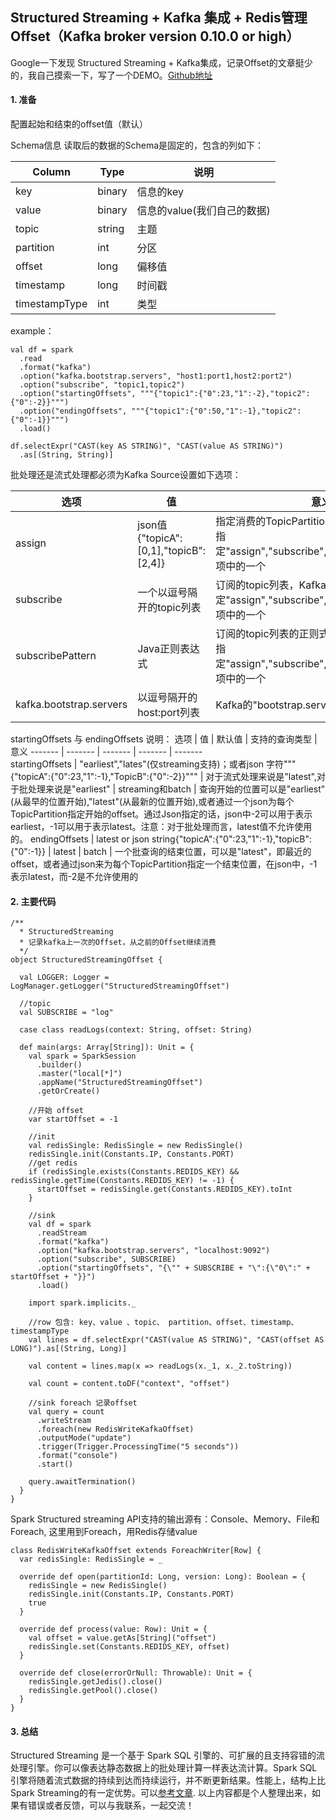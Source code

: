 ## Structured Streaming + Kafka 集成 + Redis管理Offset（Kafka broker version 0.10.0 or high）

Google一下发现 Structured Streaming + Kafka集成，记录Offset的文章挺少的，我自己摸索一下，写了一个DEMO。[Github地址](https://github.com/pkeropen/BigData-News/tree/master/structured-streaming-demo)

#### 1. 准备


配置起始和结束的offset值（默认）

Schema信息
读取后的数据的Schema是固定的，包含的列如下：

Column | Type | 说明
------- | ------- | -------
key | binary | 信息的key
value | binary | 信息的value(我们自己的数据)
topic | string | 主题
partition | int | 分区
offset | long | 偏移值
timestamp | long | 时间戳
timestampType | int | 类型

example：

```
val df = spark
  .read
  .format("kafka")
  .option("kafka.bootstrap.servers", "host1:port1,host2:port2")
  .option("subscribe", "topic1,topic2")
  .option("startingOffsets", """{"topic1":{"0":23,"1":-2},"topic2":{"0":-2}}""")
  .option("endingOffsets", """{"topic1":{"0":50,"1":-1},"topic2":{"0":-1}}""")
  .load()

df.selectExpr("CAST(key AS STRING)", "CAST(value AS STRING)")
  .as[(String, String)]
```

批处理还是流式处理都必须为Kafka Source设置如下选项：

选项 | 值 | 意义
------- | ------- | -------
assign | json值{"topicA":[0,1],"topicB":[2,4]} | 指定消费的TopicPartition，Kafka Source只能指定"assign","subscribe","subscribePattern"选项中的一个
subscribe | 一个以逗号隔开的topic列表 | 订阅的topic列表，Kafka Source只能指定"assign","subscribe","subscribePattern"选项中的一个
subscribePattern | Java正则表达式 | 订阅的topic列表的正则式，Kafka Source只能指定"assign","subscribe","subscribePattern"选项中的一个
kafka.bootstrap.servers | 以逗号隔开的host:port列表 | Kafka的"bootstrap.servers"配置

startingOffsets 与 endingOffsets 说明：
选项 | 值 | 默认值 | 支持的查询类型 | 意义
------- | ------- | ------- | ------- | -------  
startingOffsets | "earliest","lates"(仅streaming支持)；或者json 字符"""{"topicA":{"0":23,"1":-1},"TopicB":{"0":-2}}""" | 对于流式处理来说是"latest",对于批处理来说是"earliest" | streaming和batch | 查询开始的位置可以是"earliest"(从最早的位置开始),"latest"(从最新的位置开始),或者通过一个json为每个TopicPartition指定开始的offset。通过Json指定的话，json中-2可以用于表示earliest，-1可以用于表示latest。注意：对于批处理而言，latest值不允许使用的。
endingOffsets | latest or json string{"topicA":{"0":23,"1":-1},"topicB":{"0":-1}} | latest | batch | 一个批查询的结束位置，可以是"latest"，即最近的offset，或者通过json来为每个TopicPartition指定一个结束位置，在json中，-1表示latest，而-2是不允许使用的

#### 2. 主要代码

```
/**
  * StructuredStreaming
  * 记录kafka上一次的Offset，从之前的Offset继续消费
  */
object StructuredStreamingOffset {

  val LOGGER: Logger = LogManager.getLogger("StructuredStreamingOffset")

  //topic
  val SUBSCRIBE = "log"
  
  case class readLogs(context: String, offset: String)

  def main(args: Array[String]): Unit = {
    val spark = SparkSession
      .builder()
      .master("local[*]")
      .appName("StructuredStreamingOffset")
      .getOrCreate()

    //开始 offset
    var startOffset = -1

    //init
    val redisSingle: RedisSingle = new RedisSingle()
    redisSingle.init(Constants.IP, Constants.PORT)
    //get redis
    if (redisSingle.exists(Constants.REDIDS_KEY) && redisSingle.getTime(Constants.REDIDS_KEY) != -1) {
      startOffset = redisSingle.get(Constants.REDIDS_KEY).toInt
    }

    //sink
    val df = spark
      .readStream
      .format("kafka")
      .option("kafka.bootstrap.servers", "localhost:9092")
      .option("subscribe", SUBSCRIBE)
      .option("startingOffsets", "{\"" + SUBSCRIBE + "\":{\"0\":" + startOffset + "}}")
      .load()

    import spark.implicits._

    //row 包含: key、value 、topic、 partition、offset、timestamp、timestampType
    val lines = df.selectExpr("CAST(value AS STRING)", "CAST(offset AS LONG)").as[(String, Long)]

    val content = lines.map(x => readLogs(x._1, x._2.toString))

    val count = content.toDF("context", "offset")

    //sink foreach 记录offset
    val query = count
      .writeStream
      .foreach(new RedisWriteKafkaOffset)
      .outputMode("update")
      .trigger(Trigger.ProcessingTime("5 seconds"))
      .format("console")
      .start()

    query.awaitTermination()
  }
}
```

Spark Structured streaming API支持的输出源有：Console、Memory、File和Foreach, 这里用到Foreach，用Redis存储value

```
class RedisWriteKafkaOffset extends ForeachWriter[Row] {
  var redisSingle: RedisSingle = _

  override def open(partitionId: Long, version: Long): Boolean = {
    redisSingle = new RedisSingle()
    redisSingle.init(Constants.IP, Constants.PORT)
    true
  }
  
  override def process(value: Row): Unit = {
    val offset = value.getAs[String]("offset")
    redisSingle.set(Constants.REDIDS_KEY, offset)
  }

  override def close(errorOrNull: Throwable): Unit = {
    redisSingle.getJedis().close()
    redisSingle.getPool().close()
  }
}
```

#### 3. 总结

Structured Streaming 是一个基于 Spark SQL 引擎的、可扩展的且支持容错的流处理引擎。你可以像表达静态数据上的批处理计算一样表达流计算。Spark SQL 引擎将随着流式数据的持续到达而持续运行，并不断更新结果。性能上，结构上比Spark Streaming的有一定优势。可以[参考文章](https://zhuanlan.zhihu.com/p/51883927). 以上内容都是个人整理出来，如果有错误或者反馈，可以与我联系，一起交流！